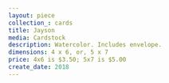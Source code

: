 ```yaml
---
layout: piece
collection_: cards
title: Jayson
media: Cardstock
description: Watercolor. Includes envelope.
dimensions: 4 x 6, or, 5 x 7
price: 4x6 is $3.50; 5x7 is $5.00
create_date: 2018
---
```

